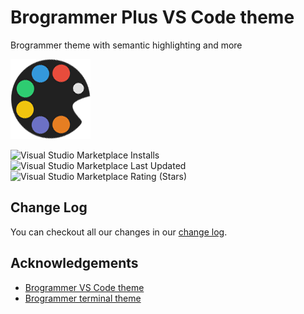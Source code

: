 # Brogrammer Plus VS Code theme

Brogrammer theme with semantic highlighting and more

[![](./icon.png)](https://marketplace.visualstudio.com/items?itemName=jackjyq.brogrammer-plus)

![Visual Studio Marketplace Installs](https://img.shields.io/visual-studio-marketplace/i/jackjyq.brogrammer-plus)
![Visual Studio Marketplace Last Updated](https://img.shields.io/visual-studio-marketplace/last-updated/jackjyq.brogrammer-plus)
![Visual Studio Marketplace Rating (Stars)](https://img.shields.io/visual-studio-marketplace/stars/jackjyq.brogrammer-plus)

## Change Log

You can checkout all our changes in our [change log](./CHANGELOG.md).

## Acknowledgements

- [Brogrammer VS Code theme](https://github.com/gerane/VSCodeThemes/tree/master/gerane.Theme-Brogrammer)
- [Brogrammer terminal theme](https://github.com/mbadolato/iTerm2-Color-Schemes/blob/master/vscode/Brogrammer.json)
